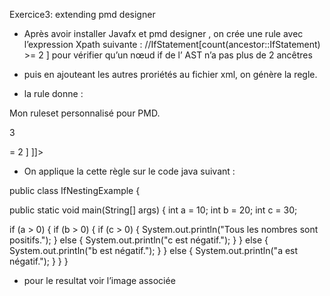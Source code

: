 Exercice3: extending pmd designer
- Après avoir installer Javafx et pmd designer , on crée une rule avec l’expression Xpath suivante :
//IfStatement[count(ancestor::IfStatement) >= 2 ] pour vérifier qu’un nœud if de l’ AST n’a pas plus de 2 ancêtres
- puis en ajouteant les autres proriétés au fichier xml, on génère la regle.






- la rule donne :
<ruleset name="Mon Ruleset Personnalisé"
xmlns="http://pmd.sourceforge.net/ruleset/2.0.0"
xmlns:xsi="http://www.w3.org/2001/XMLSchema-instance"
xsi:schemaLocation="http://pmd.sourceforge.net/ruleset/2.0.0 http://pmd.sourceforge.net/ruleset_2_0_0.xsd">



<description>
Mon ruleset personnalisé pour PMD.
</description>



<!-- Ajoutez vos règles personnalisées ici -->
<rule name="IfImbriquer"
language="java"
message="Une Imbrication de plus trois ifs!! "
class="net.sourceforge.pmd.lang.rule.XPathRule">
<priority>3</priority>
<properties>
<property name="version" value="3.1"/>
<property name="xpath">
<value>
<![CDATA[
//IfStatement[count(ancestor::IfStatement) >= 2 ]
]]>
</value>
</property>
</properties>
</rule>



</ruleset>



- On applique la cette règle sur le code java suivant :



public class IfNestingExample {



public static void main(String[] args) {
int a = 10;
int b = 20;
int c = 30;



if (a > 0) {
   if (b > 0) {
      if (c > 0) {
             System.out.println("Tous les nombres sont positifs.");
     } else {
          System.out.println("c est négatif.");
      }
    } else {
       System.out.println("b est négatif.");
      }
} else {
    System.out.println("a est négatif.");
  }
}
}



- pour le resultat voir l’image associée
